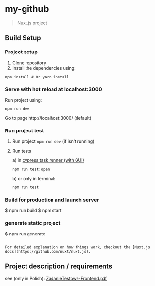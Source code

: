 # my-github

> Nuxt.js project

## Build Setup
### Project setup

1. Clone repository
2. Install the dependencies using:
``` 
npm install # Or yarn install
```
### Serve with hot reload at localhost:3000
Run project using:
```
npm run dev
```
Go to page http://localhost:3000/ (default)

### Run project test
1) Run project `npm run dev` (if isn't running)
2) Run tests 

    a) in [cypress task runner (with GUI)](https://docs.cypress.io/guides/core-concepts/test-runner.html#Overview)

    ```
    npm run test:open
    ```
    b) or only in terminal:

    ```
    npm run test
    ```
### Build for production and launch server
$ npm run build
$ npm start

### generate static project
$ npm run generate
```

For detailed explanation on how things work, checkout the [Nuxt.js docs](https://github.com/nuxt/nuxt.js).
```

## Project description / requirements

see (only in Polish): [ZadanieTestowe-Frontend.pdf](static/ZadanieTestowe-Frontend.pdf)

